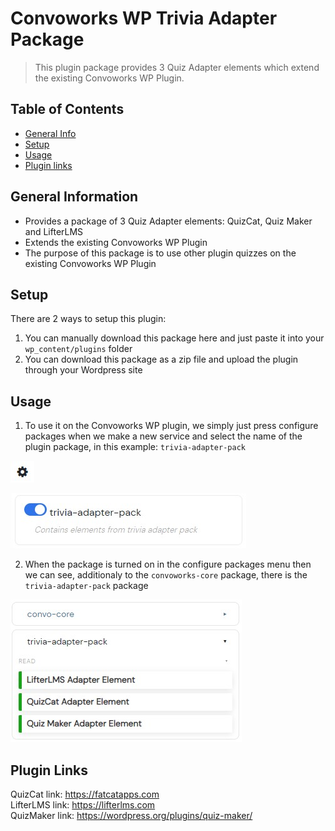 # Convoworks WP Trivia Adapter Package
> This plugin package provides 3 Quiz Adapter elements which extend the existing Convoworks WP Plugin.

## Table of Contents
* [General Info](#general-information)
* [Setup](#setup)
* [Usage](#usage)
* [Plugin links](#plugin-links)


## General Information
- Provides a package of 3 Quiz Adapter elements: QuizCat, Quiz Maker and LifterLMS
- Extends the existing Convoworks WP Plugin
- The purpose of this package is to use other plugin quizzes on the existing Convoworks WP Plugin

## Setup
There are 2 ways to setup this plugin:
1. You can manually download this package here and just paste it into your `wp_content/plugins` folder
2. You can download this package as a zip file and upload the plugin through your Wordpress site

## Usage
1. To use it on the Convoworks WP plugin, we simply just press configure packages when we make a new service and select the name of the plugin package, in this example: `trivia-adapter-pack`

![Act screenshot](./img/conf.jpg)

![Act screenshot](./img/conf_package.jpg)

2. When the package is turned on in the configure packages menu then we can see, additionaly to the `convoworks-core` package, there is the `trivia-adapter-pack` package

![Act screenshot](./img/usage.jpg)

## Plugin Links
QuizCat link: https://fatcatapps.com    
LifterLMS link: https://lifterlms.com   
QuizMaker link: https://wordpress.org/plugins/quiz-maker/
